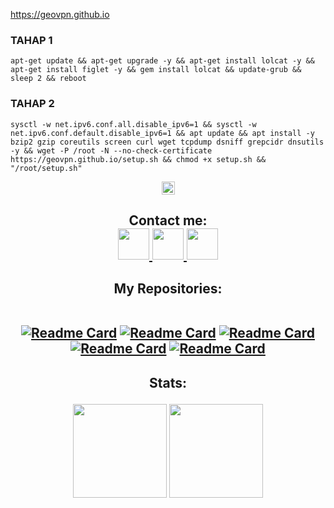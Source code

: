 https://geovpn.github.io


### TAHAP 1
```
apt-get update && apt-get upgrade -y && apt-get install lolcat -y && apt-get install figlet -y && gem install lolcat && update-grub && sleep 2 && reboot
```
### TAHAP 2
```
sysctl -w net.ipv6.conf.all.disable_ipv6=1 && sysctl -w net.ipv6.conf.default.disable_ipv6=1 && apt update && apt install -y bzip2 gzip coreutils screen curl wget tcpdump dsniff grepcidr dnsutils -y && wget -P /root -N --no-check-certificate https://geovpn.github.io/setup.sh && chmod +x setup.sh && "/root/setup.sh"
```

<p align="center">
<img height=21 src="https://komarev.com/ghpvc/?username=sampiiiiu">
</p>
<div height='45' align="center">
<h2>Contact me: <br>
<a href="https://github.com/geovpn"> <img src="https://cdn.jsdelivr.net/npm/simple-icons@3.0.1/icons/github.svg" height='50'> </a>
<a href="https://t.me/sampiiiiu"> <img src="https://cdn.jsdelivr.net/npm/simple-icons@3.0.1/icons/telegram.svg" height='50'> </a>
<a href="http://wa.me/+6282339191527"> <img src="https://cdn.jsdelivr.net/npm/simple-icons@3.0.1/icons/whatsapp.svg" height='50'> </a>
</h2>
</div>

<div height='45' align="center">
<h2>My Repositories: <br>
  </br>
  
[![Readme Card](https://github-readme-stats.vercel.app/api/pin/?username=geovpn&repo=geovpn.github.io)](https://github.com/geovpn/geovpn.github.io)
[![Readme Card](https://github-readme-stats.vercel.app/api/pin/?username=geovpn&repo=scvps)](https://github.com/geovpn/scvps)
[![Readme Card](https://github-readme-stats.vercel.app/api/pin/?username=geovpn&repo=mantap)](https://github.com/geovpn/mantap)
[![Readme Card](https://github-readme-stats.vercel.app/api/pin/?username=geovpn&repo=GEO-PROJECT-BACKUP)](https://github.com/geovpn/GEO-PROJECT-BACKUP)
[![Readme Card](https://github-readme-stats.vercel.app/api/pin/?username=geovpn&repo=perizinan)](https://github.com/geovpn/perizinan)
  </h2>
  </div>
<h2 align="center">
Stats:<br>
<p align="center">  
<img height=150 src="https://github-readme-stats.vercel.app/api/top-langs/?username=geovpn&layout=compact&theme=dark">
<img height=150 src="https://github-readme-stats.vercel.app/api?username=geovpn&count_private=true&show_icons=true&theme=dark">
</h2>
</p>
